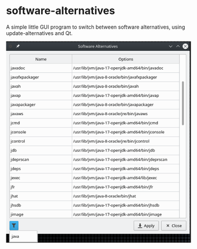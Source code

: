 
# software-alternatives

A simple little GUI program to switch between software alternatives, using update-alternatives and Qt.

![Screenshot of the application](screenshot.png)



